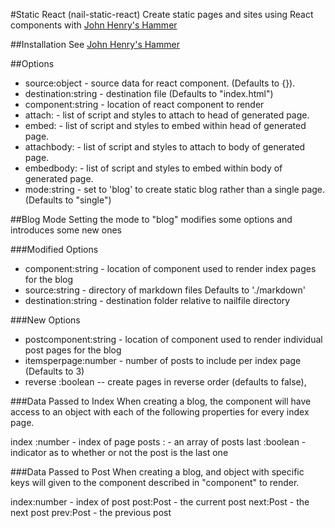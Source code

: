 #Static React (nail-static-react)
Create static pages and sites using React components with [John Henry's Hammer](https://github.com/johnhenry/john-henrys-hammer)

##Installation
See [John Henry's Hammer](https://github.com/johnhenry/john-henrys-hammer/blob/master/readme.md#usage)

##Options

 -  source:object - source data for react component. (Defaults to {}).
 -  destination:string - destination file (Defaults to "index.html")
 -  component:string - location of react component to render
 -  attach:<string> - list of script and styles to attach to head of generated page.
 -  embed:<string> - list of script and styles to embed within head of generated page.
 -  attachbody:<string> - list of script and styles to attach to body of generated page.
 -  embedbody:<string> - list of script and styles to embed within body of generated page.
 - mode:string - set to 'blog' to create static blog rather than a single page. (Defaults to "single")

##Blog Mode
Setting the mode to "blog" modifies some options and introduces some new ones

###Modified Options
 - component:string - location of component used to render index pages for the blog
 - source:string - directory of markdown files Defaults to './markdown'
 - destination:string - destination folder relative to nailfile directory

###New Options
- postcomponent:string - location of component used to render individual post pages for the blog
- itemsperpage:number - number of posts to include per index page (Defaults to 3)
- reverse :boolean -- create pages in reverse order (defaults to false),

###Data Passed to Index
When creating a blog, the component will have access to an object with each of the following properties for every index page.


index :number - index of page
posts :<Post> - an array of posts
last  :boolean - indicator as to whether or not the post is the last one


###Data Passed to Post
When creating a blog, and object with specific keys will given to the component described in "component" to render.

index:number - index of post
post:Post - the current post
next:Post - the next post
prev:Post - the previous post
